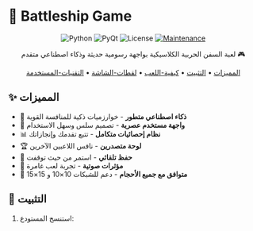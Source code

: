 # 🚢 Battleship Game

<div align="center">

![Python](https://img.shields.io/badge/Python-3.x-blue.svg)
![PyQt](https://img.shields.io/badge/PyQt-6.0+-green.svg)
![License](https://img.shields.io/badge/license-MIT-blue.svg)
[![Maintenance](https://img.shields.io/badge/Maintained%3F-yes-green.svg)](https://github.com/s7so/battleship-game/graphs/commit-activity)

لعبة السفن الحربية الكلاسيكية بواجهة رسومية حديثة وذكاء اصطناعي متقدم 🎮

[المميزات](#المميزات) • 
[التثبيت](#التثبيت) • 
[كيفية-اللعب](#كيفية-اللعب) • 
[لقطات-الشاشة](#لقطات-الشاشة) • 
[التقنيات-المستخدمة](#التقنيات-المستخدمة)

</div>

## ✨ المميزات

- 🎯 **ذكاء اصطناعي متطور** - خوارزميات ذكية للمنافسة القوية
- 🎨 **واجهة مستخدم عصرية** - تصميم سلس وسهل الاستخدام
- 📊 **نظام إحصائيات متكامل** - تتبع تقدمك وإنجازاتك
- 🏆 **لوحة متصدرين** - نافس اللاعبين الآخرين
- 🔄 **حفظ تلقائي** - استمر من حيث توقفت
- 🎵 **مؤثرات صوتية** - تجربة لعب غامرة
- 📱 **متوافق مع جميع الأحجام** - دعم للشبكات 10×10 و 15×15

## 🚀 التثبيت

1. استنسخ المستودع:
